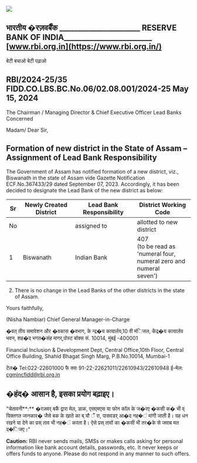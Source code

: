 ![](_page_0_Picture_0.jpeg)

## भारतीय �रज़वर्बैंक \_\_\_\_\_\_\_\_\_\_\_\_\_\_\_\_\_\_\_\_\_\_ RESERVE BANK OF INDIA\_\_\_\_\_\_\_\_\_\_\_\_\_\_\_\_\_\_\_\_\_\_\_\_ [www.rbi.org.in](https://www.rbi.org.in/)

बेटी बचाओ बेटी पढ़ाओ

## RBI/2024-25/35 FIDD.CO.LBS.BC.No.06/02.08.001/2024-25 May 15, 2024

The Chairman / Managing Director & Chief Executive Officer Lead Banks Concerned

Madam/ Dear Sir,

## **Formation of new district in the State of Assam – Assignment of Lead Bank Responsibility**

The Government of Assam has notified formation of a new district, viz., Biswanath in the state of Assam vide Gazette Notification ECF.No.367433/29 dated September 07, 2023. Accordingly, it has been decided to designate the Lead Bank of the new district as below:

| Sr | Newly Created District | Lead Bank Responsibility | District Working Code                                                       |
|----|------------------------|--------------------------|-----------------------------------------------------------------------------|
| No |                        | assigned to              | allotted to new district                                                    |
| 1  | Biswanath              | Indian Bank              | 407<br>(to be read as 'numeral four,<br>numeral zero and numeral<br>seven') |

2. There is no change in the Lead Banks of the other districts in the state of Assam.

Yours faithfully,

(Nisha Nambiar) Chief General Manager-in-Charge

�वत् तीय समावेशन और �वकास �वभाग, के न्द्र�य कायार्लय,10 वी मंिजल, केंद्र�य कायार्लय भवन, शह�द भगत�संह मागर्,पोस्ट बॉक्स सं. 10014, मुंबई -400001

Financial Inclusion & Development Dept, Central Office,10th Floor, Central Office Building, Shahid Bhagat Singh Marg, P.B.No.10014, Mumbai-1

टेल� Tel:022-22601000 फै क्सः 91-22-22621011/22610943/22610948 ई-मेल: [cgmincfidd@rbi.org.in](mailto:cgmincfidd@rbi.org.in)

## �हंद� आसान है, इसका प्रयोग बढ़ाइए।

"चेतावनी**:** �रज़वर् बकैं द्वारा मेल, डाक, एसएमएस या फोन कॉल के ज�रए �कसी क� भी व् यिक्तगत जानकार� जैसे बक के खाते का ब् यौ ैं रा, पासवडर् आ�द नह�ं मांगी जाती है। यह धन रखने या देने का प्रस् ताव भी नह�ं करता है। ऐसे प्रस् तावों का �कसी भी तर�के से जवाब मत द�िजए।"

**Caution:** RBI never sends mails, SMSs or makes calls asking for personal information like bank account details, passwords, etc. It never keeps or offers funds to anyone. Please do not respond in any manner to such offers.